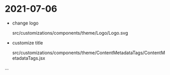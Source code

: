 2021-07-06
==========

* change logo

  src/customizations/components/theme/Logo/Logo.svg

* customize title

  src/customizations/components/theme/ContentMetadataTags/ContentMetadataTags.jsx

...